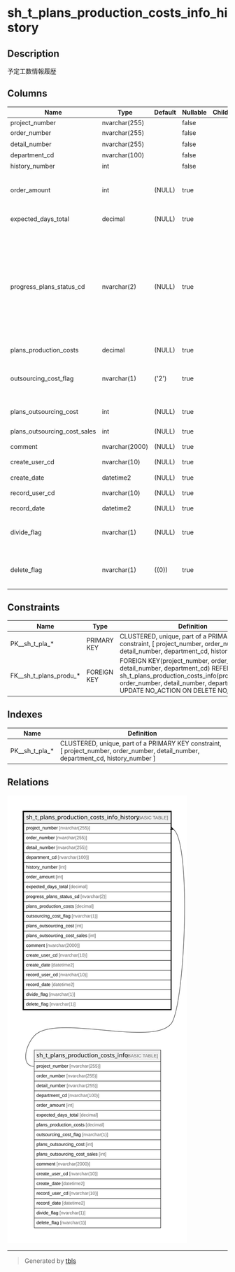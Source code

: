 # sh_t_plans_production_costs_info_history

## Description

予定工数情報履歴

## Columns

| Name | Type | Default | Nullable | Children | Parents | Comment |
| ---- | ---- | ------- | -------- | -------- | ------- | ------- |
| project_number | nvarchar(255) |  | false |  | [sh_t_plans_production_costs_info](sh_t_plans_production_costs_info.md) | PRNo. |
| order_number | nvarchar(255) |  | false |  | [sh_t_plans_production_costs_info](sh_t_plans_production_costs_info.md) | 受注No. |
| detail_number | nvarchar(255) |  | false |  | [sh_t_plans_production_costs_info](sh_t_plans_production_costs_info.md) | 明細No. |
| department_cd | nvarchar(100) |  | false |  | [sh_t_plans_production_costs_info](sh_t_plans_production_costs_info.md) | 部署ID |
| history_number | int |  | false |  |  | 履歴番号 |
| order_amount | int | (NULL) | true |  |  | 分割受注金額或いは受注金額 |
| expected_days_total | decimal | (NULL) | true |  |  | 予定工数(按分前) |
| progress_plans_status_cd | nvarchar(2) | (NULL) | true |  |  | 進捗ステータスコード（予定工数）:1予定工数未入力、2予定工数入力中、3予定工数確定済、4予定工数最終確定済 |
| plans_production_costs | decimal | (NULL) | true |  |  | 予定工数 |
| outsourcing_cost_flag | nvarchar(1) | ('2') | true |  |  | 外注費有無:0なし、1あり、2未選択 |
| plans_outsourcing_cost | int | (NULL) | true |  |  | 予定外注費 |
| plans_outsourcing_cost_sales | int | (NULL) | true |  |  | 予定外注費売上 |
| comment | nvarchar(2000) | (NULL) | true |  |  | コメント |
| create_user_cd | nvarchar(10) | (NULL) | true |  |  | 作成者コード |
| create_date | datetime2 | (NULL) | true |  |  | 作成日時 |
| record_user_cd | nvarchar(10) | (NULL) | true |  |  | 更新者コード |
| record_date | datetime2 | (NULL) | true |  |  | 更新日時 |
| divide_flag | nvarchar(1) | (NULL) | true |  |  | 按分フラグ:0按分なし、1按分あり |
| delete_flag | nvarchar(1) | ((0)) | true |  |  | 削除フラグ:0未削除、1削除済 |

## Constraints

| Name | Type | Definition |
| ---- | ---- | ---------- |
| PK__sh_t_pla_* | PRIMARY KEY | CLUSTERED, unique, part of a PRIMARY KEY constraint, [ project_number, order_number, detail_number, department_cd, history_number ] |
| FK__sh_t_plans_produ_* | FOREIGN KEY | FOREIGN KEY(project_number, order_number, detail_number, department_cd) REFERENCES sh_t_plans_production_costs_info(project_number, order_number, detail_number, department_cd) ON UPDATE NO_ACTION ON DELETE NO_ACTION |

## Indexes

| Name | Definition |
| ---- | ---------- |
| PK__sh_t_pla_* | CLUSTERED, unique, part of a PRIMARY KEY constraint, [ project_number, order_number, detail_number, department_cd, history_number ] |

## Relations

![er](sh_t_plans_production_costs_info_history.svg)

---

> Generated by [tbls](https://github.com/k1LoW/tbls)
